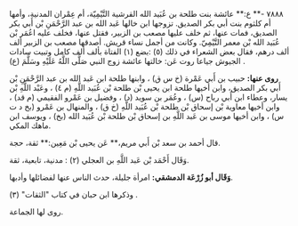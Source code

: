 ٧٨٨٨ -** ع:** عائشة بنت طلحة بن عُبَيد الله القرشية التَّيْمِيّة، أم عِمْران المدنية، وأمها أم كلثوم بنت أبي بكر الصديق. تزوجها ابن خالها عَبد الله بن عبد الرَّحْمَنِ بْن أَبي بكر الصديق، فمات عنها، ثم خلف عليها مصعب بن الزبير، فقتل عنها، فخلف عليه اعُمَر بْن عُبَيد الله بْن معمر التَّيْمِيّ. وكانت من أجمل نساء قريش. أصدقها مصعب بن الزبير ألف ألف درهم، فقال بعض الشعراء في ذلك (٥) :بضع (١) الفتاة بألف ألف كامل وتبيت سادات الجيوش جياعا روت عَن: خالتها عائشة زوج النبي صَلَّى اللَّهُ عَلَيْهِ وسَلَّمَ (ع) .

**روى عنها:** حبيب بن أَبي عَمْرة (خ س ق) ، وابنها طلحة ابن عَبد الله بن عبد الرَّحْمَنِ بْن أَبي بكر الصديق، وابن أخيها طلحة ابن يحيى بْن طلحة بْن عُبَيد اللَّهِ (م ٤) ، وعَبْد اللَّهِ بْن يسار، وعطاء ابن أَبي رباح (س) ، وعُمَر بن سويد (د) ، وفضيل بن عَمْرو الفقيمي (م قد) ، وابن أخيها معاوية بْن إسحاق بْن طلحة بْن عُبَيد اللَّهِ (خ ق) ، والمنهال بن عَمْرو (بخ د ت س) ، وابن أخيها موسى بن عَبد اللَّهِ بن إسحاق بْن طلحة بْن عُبَيد الله (بخ) ، ويوسف ابن ماهك المكي.

قال أحمد بن سعد بْن أَبي مريم،** عَن يحيى بْن مَعِين:** ثقة، حجة.

وَقَال أَحْمَد بْن عَبد اللَّهِ بن العجلي (٢) : مدنية، تابعية، ثقة.

**وَقَال أبو زُرْعَة الدمشقي:** امرأة جليلة، حدث الناس عنها لفضائلها وأدبها.

وذكرها ابن حبان في كتاب "الثقات" (٣) .

روى لها الجماعة.
